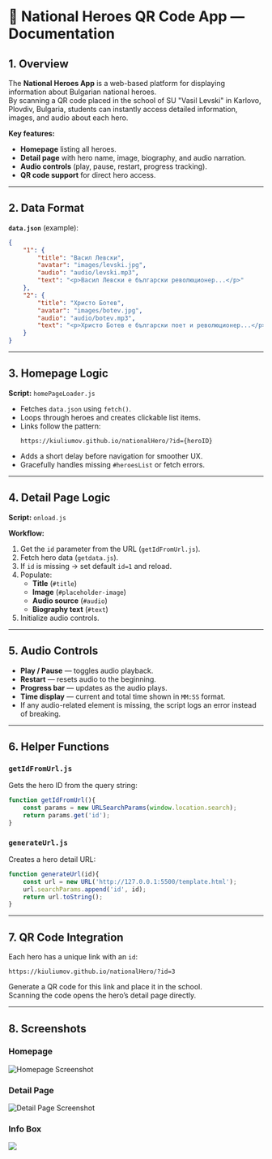 # 📜 National Heroes QR Code App — Documentation

## 1. Overview

The **National Heroes App** is a web-based platform for displaying information about Bulgarian national heroes.  
By scanning a QR code placed in the school of SU "Vasil Levski" in Karlovo, Plovdiv, Bulgaria, students can instantly access detailed information, images, and audio about each hero.

**Key features:**
- **Homepage** listing all heroes.
- **Detail page** with hero name, image, biography, and audio narration.
- **Audio controls** (play, pause, restart, progress tracking).
- **QR code support** for direct hero access.

---

## 2. Data Format

**`data.json`** (example):

```json
{
    "1": {
        "title": "Васил Левски",
        "avatar": "images/levski.jpg",
        "audio": "audio/levski.mp3",
        "text": "<p>Васил Левски е български революционер...</p>"
    },
    "2": {
        "title": "Христо Ботев",
        "avatar": "images/botev.jpg",
        "audio": "audio/botev.mp3",
        "text": "<p>Христо Ботев е български поет и революционер...</p>"
    }
}
```

---

## 3. Homepage Logic

**Script:** `homePageLoader.js`

- Fetches `data.json` using `fetch()`.
- Loops through heroes and creates clickable list items.
- Links follow the pattern:
  ```
  https://kiuliumov.github.io/nationalHero/?id={heroID}
  ```
- Adds a short delay before navigation for smoother UX.
- Gracefully handles missing `#heroesList` or fetch errors.

---

## 4. Detail Page Logic

**Script:** `onload.js`

**Workflow:**
1. Get the `id` parameter from the URL (`getIdFromUrl.js`).
2. Fetch hero data (`getdata.js`).
3. If `id` is missing → set default `id=1` and reload.
4. Populate:
   - **Title** (`#title`)
   - **Image** (`#placeholder-image`)
   - **Audio source** (`#audio`)
   - **Biography text** (`#text`)
5. Initialize audio controls.

---

## 5. Audio Controls

- **Play / Pause** — toggles audio playback.
- **Restart** — resets audio to the beginning.
- **Progress bar** — updates as the audio plays.
- **Time display** — current and total time shown in `MM:SS` format.
- If any audio-related element is missing, the script logs an error instead of breaking.

---

## 6. Helper Functions

### `getIdFromUrl.js`
Gets the hero ID from the query string:
```js
function getIdFromUrl(){
    const params = new URLSearchParams(window.location.search);
    return params.get('id');
}
```

### `generateUrl.js`
Creates a hero detail URL:
```js
function generateUrl(id){
    const url = new URL('http://127.0.0.1:5500/template.html');
    url.searchParams.append('id', id);
    return url.toString();
}
```

---

## 7. QR Code Integration

Each hero has a unique link with an `id`:
```
https://kiuliumov.github.io/nationalHero/?id=3
```
Generate a QR code for this link and place it in the school.  
Scanning the code opens the hero’s detail page directly.

---

## 8. Screenshots

### Homepage
![Homepage Screenshot](screenshots/homepage.png)

### Detail Page
![Detail Page Screenshot](screenshots/detail-page.png)

### Info Box
![](screenshots/info-box.png)
